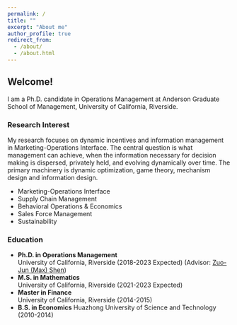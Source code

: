 ```yaml
---
permalink: /
title: ""
excerpt: "About me"
author_profile: true
redirect_from: 
  - /about/
  - /about.html
---
```


## Welcome!

I am a Ph.D. candidate in Operations Management at Anderson Graduate School of Management, University of California, Riverside.


### Research Interest
My research focuses on dynamic incentives and information management in Marketing-Operations Interface. The central question is what management can achieve, when the information necessary for decision making is dispersed, privately held, and evolving dynamically over time. The primary machinery is dynamic optimization, game theory, mechanism design and information design.
   
* Marketing-Operations Interface
* Supply Chain Management
* Behavioral Operations & Economics
* Sales Force Management
* Sustainability

### Education

* **Ph.D. in Operations Management**   
University of California, Riverside (2018-2023 Expected) (Advisor: [Zuo-Jun (Max) Shen](https://shen.ieor.berkeley.edu))  
* **M.S. in Mathematics**    
University of California, Riverside (2021-2023 Expected)
* **Master in Finance**    
University of California, Riverside (2014-2015)
* **B.S. in Economics**
Huazhong University of Science and Technology (2010-2014)
